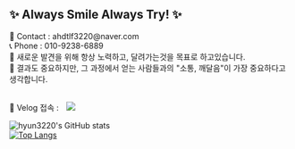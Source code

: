 <h2> ✨ Always Smile Always Try! ✨ </h2>
<span> 💌 Contact : ahdtlf3220@naver.com </span> <br>
<span> 📞 Phone : 010-9238-6889 </span> <br>
<span> 🔎 새로운 발견을 위해 항상 노력하고, 달려가는것을 목표로 하고있습니다.</span> <br>
🎁 결과도 중요하지만, 그 과정에서 얻는 사람들과의 "소통, 깨달음"이 가장 중요하다고 생각합니다. <br><br>

📢 Velog 접속 :
<a href="https://velog.io/@hyun3220" target="_blank">
    <img 
        src="http://img.shields.io/badge/-Velog-222222?style=flat&logo=Vector Logo Zone&link=https://velog.io/@hyun3220"
        style="height : auto; margin-left : 10px; margin-right : 10px;"/>
</a><br>

![hyun3220's GitHub stats](https://github-readme-stats.vercel.app/api?username=hyun3220&show_icons=true&theme=material-palenight)
<br>
[![Top Langs](https://github-readme-stats.vercel.app/api/top-langs/?username=hyun3220&layout=compact&theme=material-palenight&langs_count=6)](https://github.com/anuraghazra/github-readme-stats)

